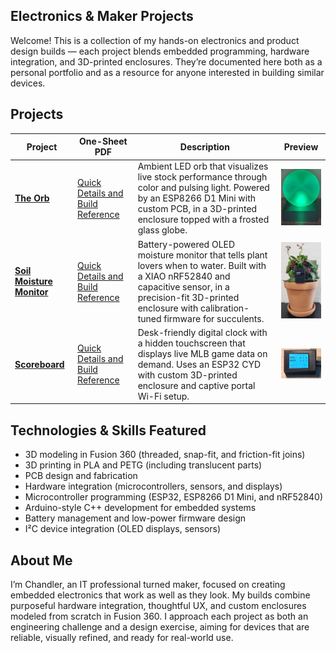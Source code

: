 ## Electronics & Maker Projects

Welcome! This is a collection of my hands-on electronics and product design builds — each project blends embedded programming, hardware integration, and 3D-printed enclosures.
They’re documented here both as a personal portfolio and as a resource for anyone interested in building similar devices.

## Projects
| Project | One-Sheet PDF | Description | Preview |
|---------|-----------------------|-------------|---------|
| [**The Orb**](./TheOrb) | [Quick Details and Build Reference](https://raw.githubusercontent.com/ChandlerEx/Projects/main/TheOrb/docs/Orb_One_Sheet.pdf) | Ambient LED orb that visualizes live stock performance through color and pulsing light. Powered by an ESP8266 D1 Mini with custom PCB, in a 3D-printed enclosure topped with a frosted glass globe. | <img src="https://github.com/ChandlerEx/Projects/blob/4fce6b1c45c0433fd5aaa784d1d3e17cac22d64d/TheOrb/OrbThumb.jpg" alt="The Orb Finished Build" width="150"/> |
| [**Soil Moisture Monitor**](./SoilMonitor) | [Quick Details and Build Reference](https://raw.githubusercontent.com/ChandlerEx/Projects/main/SoilMonitor/docs/SoilMon_One_Sheet.pdf) | Battery-powered OLED moisture monitor that tells plant lovers when to water. Built with a XIAO nRF52840 and capacitive sensor, in a precision-fit 3D-printed enclosure with calibration-tuned firmware for succulents. | <img src="https://github.com/ChandlerEx/Projects/blob/bd44a9a6053a92f3da4370e4cfcf0bc38572fa22/SoilMonitor/SoilMonInUse.jpg" alt="Soil Moisture Monitor in Use" width="150"/> |
| [**Scoreboard**](./Scoreboard) | [Quick Details and Build Reference](https://raw.githubusercontent.com/ChandlerEx/Projects/main/Scoreboard/docs/Scoreboard_One_Sheet.pdf) | Desk-friendly digital clock with a hidden touchscreen that displays live MLB game data on demand. Uses an ESP32 CYD with custom 3D-printed enclosure and captive portal Wi-Fi setup. | <img src="https://github.com/ChandlerEx/Projects/blob/bd44a9a6053a92f3da4370e4cfcf0bc38572fa22/Scoreboard/ScoreboardScore.jpg" alt="Scoreboard Showing Live MLB Score" width="150"/> |

## Technologies & Skills Featured
- 3D modeling in Fusion 360 (threaded, snap-fit, and friction-fit joins)
- 3D printing in PLA and PETG (including translucent parts)
- PCB design and fabrication
- Hardware integration (microcontrollers, sensors, and displays)
- Microcontroller programming (ESP32, ESP8266 D1 Mini, and nRF52840)
- Arduino-style C++ development for embedded systems
- Battery management and low-power firmware design
- I²C device integration (OLED displays, sensors)

## About Me
I’m Chandler, an IT professional turned maker, focused on creating embedded electronics that work as well as they look. My builds combine purposeful hardware integration, 
thoughtful UX, and custom enclosures modeled from scratch in Fusion 360. I approach each project as both an engineering challenge and a design exercise, aiming for devices 
that are reliable, visually refined, and ready for real-world use.
